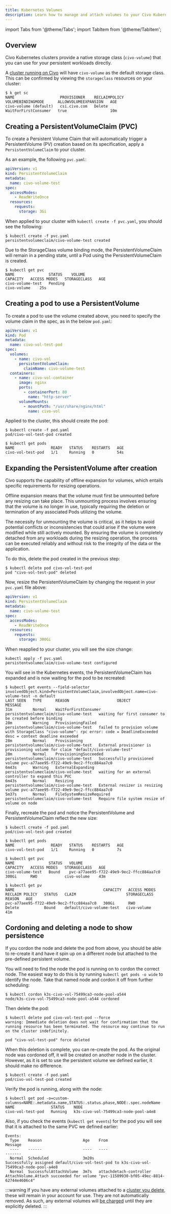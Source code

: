 ```yaml
---
title: Kubernetes Volumes
description: Learn how to manage and attach volumes to your Civo Kubernetes clusters, find out how to use them and improve the performance of your applications.
---
```


import Tabs from '@theme/Tabs';
import TabItem from '@theme/TabItem';

<head>
  <title>Managing Kubernetes Volumes for Your Civo Clusters | Civo Documentation</title>
</head>

## Overview

Civo Kubernetes clusters provide a native storage class (`civo-volume`) that you can use for your persistent workloads directly.

A [cluster running on Civo](./create-a-cluster.md) will have `civo-volume` as the default storage class. This can be confirmed by viewing the `storageclass` resources on your cluster:

```console
$ k get sc
NAME                    PROVISIONER    RECLAIMPOLICY   VOLUMEBINDINGMODE      ALLOWVOLUMEEXPANSION   AGE
civo-volume (default)   csi.civo.com   Delete          WaitForFirstConsumer   true                   10m
```

## Creating a PersistentVolumeClaim (PVC)

To create a Persistent Volume Claim that will automatically trigger a PersistentVolume (PV) creation based on its specification, apply a `PersistentVolumeClaim` to your cluster.

As an example, the following `pvc.yaml`:

```yaml
apiVersion: v1
kind: PersistentVolumeClaim
metadata:
  name: civo-volume-test
spec:
  accessModes:
    - ReadWriteOnce
  resources:
    requests:
      storage: 3Gi
```

When applied to your cluster with `kubectl create -f pvc.yaml`, you should see the following:

```console
$ kubectl create -f pvc.yaml 
persistentvolumeclaim/civo-volume-test created
```

Due to the StorageClass volume binding mode, the PersistentVolumeClaim will remain in a pending state, until a Pod using the PersistentVolumeClaim is created.

```console
$ kubectl get pvc
NAME               STATUS    VOLUME                                     CAPACITY   ACCESS MODES   STORAGECLASS   AGE
civo-volume-test   Pending                                                                        civo-volume    25s
```

## Creating a pod to use a PersistentVolume

To create a pod to use the volume created above, you need to specify the volume claim in the spec, as in the below `pod.yaml`:

```yaml
apiVersion: v1
kind: Pod
metadata:
  name: civo-vol-test-pod
spec:
  volumes:
    - name: civo-vol
      persistentVolumeClaim:
        claimName: civo-volume-test
  containers:
    - name: civo-vol-container
      image: nginx
      ports:
        - containerPort: 80
          name: "http-server"
      volumeMounts:
        - mountPath: "/usr/share/nginx/html"
          name: civo-vol
```

Applied to the cluster, this should create the pod:

```console
$ kubectl create -f pod.yaml 
pod/civo-vol-test-pod created

$ kubectl get pods
NAME                READY   STATUS    RESTARTS   AGE
civo-vol-test-pod   1/1     Running   0          54s
```
## Expanding the PersistentVolume after creation

Civo supports the capability of offline expansion for volumes, which entails specific requirements for resizing operations. 

Offline expansion means that the volume must first be unmounted before any resizing can take place. This unmounting process involves ensuring that the volume is no longer in use, typically requiring the deletion or termination of any associated Pods utilizing the volume. 

The necessity for unmounting the volume is critical, as it helps to avoid potential conflicts or inconsistencies that could arise if the volume were modified while still actively mounted. By ensuring the volume is completely detached from any workloads during the resizing operation, the process can be executed reliably and without risk to the integrity of the data or the application.

To do this, delete the pod created in the previous step:

```console
$ kubectl delete pod civo-vol-test-pod
pod "civo-vol-test-pod" deleted
```

Now, resize the PersistentVolumeClaim by changing the request in your `pvc.yaml` file above:

```yaml
apiVersion: v1
kind: PersistentVolumeClaim
metadata:
  name: civo-volume-test
spec:
  accessModes:
    - ReadWriteOnce
  resources:
    requests:
      storage: 300Gi
```

When reapplied to your cluster, you will see the size change:

```console
kubectl apply -f pvc.yaml
persistentvolumeclaim/civo-volume-test configured
```

You will see in the Kubernetes events, the PersistentVolumeClaim has expanded and is now waiting for the pod to be recreated:

```console
$ kubectl get events --field-selector involvedObject.kind=PersistentVolumeClaim,involvedObject.name=civo-volume-test -n default
LAST SEEN   TYPE      REASON                     OBJECT                                   MESSAGE
31m         Normal    WaitForFirstConsumer       persistentvolumeclaim/civo-volume-test   waiting for first consumer to be created before binding
28m         Warning   ProvisioningFailed         persistentvolumeclaim/civo-volume-test   failed to provision volume with StorageClass "civo-volume": rpc error: code = DeadlineExceeded desc = context deadline exceeded
28m         Normal    Provisioning               persistentvolumeclaim/civo-volume-test   External provisioner is provisioning volume for claim "default/civo-volume-test"
28m         Normal    ProvisioningSucceeded      persistentvolumeclaim/civo-volume-test   Successfully provisioned volume pvc-a77aee95-f722-49e9-9ec2-ffcc884aa7c0
6m43s       Warning   ExternalExpanding          persistentvolumeclaim/civo-volume-test   waiting for an external controller to expand this PVC
6m43s       Normal    Resizing                   persistentvolumeclaim/civo-volume-test   External resizer is resizing volume pvc-a77aee95-f722-49e9-9ec2-ffcc884aa7c0
5m37s       Normal    FileSystemResizeRequired   persistentvolumeclaim/civo-volume-test   Require file system resize of volume on node
```

Finally, recreate the pod and notice the PersistentVolume and PersistentVolumeClaim reflect the new size:

```console
$ kubectl create -f pod.yaml 
pod/civo-vol-test-pod created

$ kubectl get pods
NAME                READY   STATUS    RESTARTS   AGE
civo-vol-test-pod   1/1     Running   0          7s

$ kubectl get pvc
NAME               STATUS   VOLUME                                     CAPACITY   ACCESS MODES   STORAGECLASS   AGE
civo-volume-test   Bound    pvc-a77aee95-f722-49e9-9ec2-ffcc884aa7c0   300Gi      RWO            civo-volume    43m

$ kubectl get pv
NAME                                       CAPACITY   ACCESS MODES   RECLAIM POLICY   STATUS   CLAIM                      STORAGECLASS   REASON   AGE
pvc-a77aee95-f722-49e9-9ec2-ffcc884aa7c0   300Gi      RWO            Delete           Bound    default/civo-volume-test   civo-volume             41m
```

## Cordoning and deleting a node to show persistence

If you cordon the node and delete the pod from above, you should be able to re-create it and have it spin up on a different node but attached to the pre-defined persistent volume.

You will need to find the node the pod is running on to cordon the correct node. The easiest way to do this is by running `kubectl get pods -o wide` to identify the node. Take that named node and cordon it off from further scheduling:

```console
$ kubectl cordon k3s-civo-vol-75499ca3-node-pool-a544
node/k3s-civo-vol-75499ca3-node-pool-a544 cordoned
```

Then delete the pod:

```console
$ kubectl delete pod civo-vol-test-pod --force
warning: Immediate deletion does not wait for confirmation that the running resource has been terminated. The resource may continue to run on the cluster indefinitely.

pod "civo-vol-test-pod" force deleted
```

When this deletion is complete, you can re-create the pod. As the original node was cordoned off, it will be created on another node in the cluster. However, as it is set to use the persistent volume we defined earlier, it should make no difference.

```console
$ kubectl create -f pod.yaml 
pod/civo-vol-test-pod created
```

Verify the pod is running, along with the node:

```console
$ kubectl get pod -o=custom-columns=NAME:.metadata.name,STATUS:.status.phase,NODE:.spec.nodeName
NAME                STATUS    NODE
civo-vol-test-pod   Running   k3s-civo-vol-75499ca3-node-pool-a4e8
```

Also, if you check the events (`kubectl get events`) for the pod you will see that it is attached to the same PVC we defined earlier:

```console
Events:
  Type    Reason                  Age    From                                           Message
  ----    ------                  ----   ----                                           -------
  Normal  Scheduled               3m20s                                                 Successfully assigned default/civo-vol-test-pod to k3s-civo-vol-75499ca3-node-pool-a4e8
  Normal  SuccessfulAttachVolume  3m7s   attachdetach-controller                        AttachVolume.Attach succeeded for volume "pvc-11509930-bf05-49ec-8814-62744e4606c4"
```

:::warning
If you have any external volumes attached to a [cluster you delete](./delete-a-cluster.md), these will remain in your account for use. They are not automatically removed. As such, any external volumes will [be charged](../account/billing.md) until they are explicitly deleted.
:::